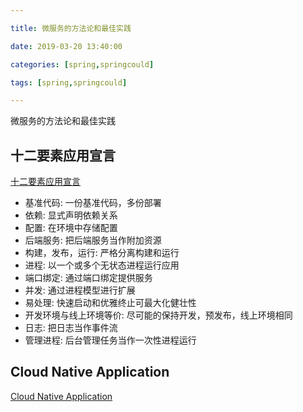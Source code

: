 ```yaml
---

title: 微服务的方法论和最佳实践

date: 2019-03-20 13:40:00

categories: [spring,springcould]

tags: [spring,springcould]

---
```




微服务的方法论和最佳实践

<!--more-->

## 十二要素应用宣言

[十二要素应用宣言](https://12factor.net/zh_cn/)


- 基准代码: 一份基准代码，多份部署
- 依赖: 显式声明依赖关系
- 配置: 在环境中存储配置
- 后端服务: 把后端服务当作附加资源
- 构建，发布，运行: 严格分离构建和运行
- 进程: 以一个或多个无状态进程运行应用
- 端口绑定: 通过端口绑定提供服务
- 并发: 通过进程模型进行扩展
- 易处理: 快速启动和优雅终止可最大化健壮性
- 开发环境与线上环境等价: 尽可能的保持开发，预发布，线上环境相同
- 日志: 把日志当作事件流
- 管理进程: 后台管理任务当作一次性进程运行

## Cloud Native Application

[Cloud Native Application](https://pivotal.io/platform-as-a-service/migrating-to-cloud-native-application-architectures-ebook)

